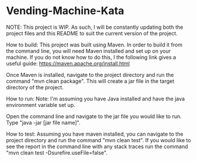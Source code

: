 # Vending-Machine-Kata

NOTE: This project is WIP. As such, I will be constantly updating both the project files and this README to suit the current version of the project.


How to build:
This project was built using Maven. In order to build it from the command line, you will need Maven installed and set up on your machine. If you do not know how to do this, I the following link gives a useful guide: https://maven.apache.org/install.html

Once Maven is installed, navigate to the project directory and run the command "mvn clean package". This will create a jar file in the target directory of the project.


How to run:
Note: I'm assuming you have Java installed and have the java environment variable set up.

Open the command line and navigate to the jar file you would like to run. Type "java -jar [jar file name]".


How to test:
Assuming you have maven installed, you can navigate to the project directory and run the command "mvn clean test". If you would like to see the report in the command line with any stack traces run the command "mvn clean test -Dsurefire.useFile=false".
